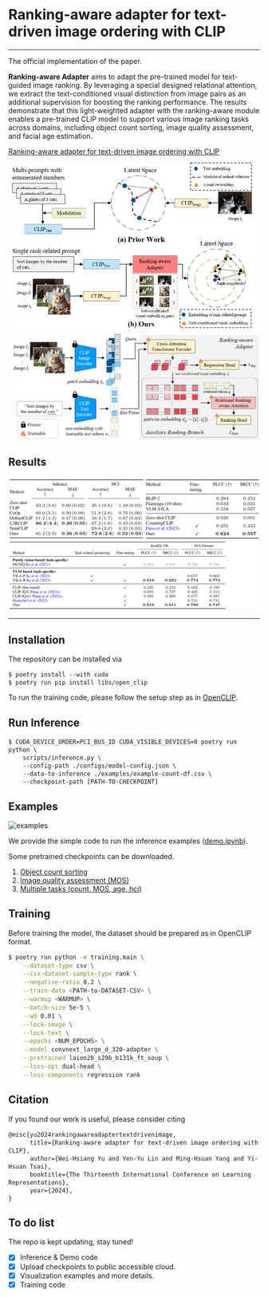 # Ranking-aware adapter for text-driven image ordering with CLIP
---
The official implementation of the paper.

**Ranking-aware Adapter** aims to adapt the pre-trained model for text-guided image ranking. By leveraging a special designed relational attention, we extract the text-conditioned visual distinction from image pairs as an additional supervision for boosting the ranking performance. The results demonstrate that this light-weighted adapter with the ranking-aware module enables a pre-trained CLIP model to support various image ranking tasks across domains, including object count sorting, image quality assessment, and facial age estimation.

[Ranking-aware adapter for text-driven image ordering with CLIP](https://arxiv.org/abs/2412.06760)

![img1](figures/overview.png)
![img2](figures/method.png)

## Results
![results](./figures/results.png)

---
## Installation
The repository can be installed via
```
$ poetry install --with cuda
$ poetry run pip install libs/open_clip
```
<NOTE> To run the training code, please follow the setup step as in [OpenCLIP](https://github.com/mlfoundations/open_clip).

## Run Inference
```
$ CUDA_DEVICE_ORDER=PCI_BUS_ID CUDA_VISIBLE_DEVICES=0 poetry run python \
    scripts/inference.py \
    --config-path ./configs/model-config.json \
    --data-to-inference ./examples/example-count-df.csv \
    --checkpoint-path [PATH-TO-CHECKPOINT]
```

## Examples
![examples](./figures/examples.png)

We provide the simple code to run the inference examples ([demo.ipynb](./demo.ipynb)).

Some pretrained checkpoints can be downloaded.
1. [Object count sorting](https://drive.google.com/file/d/1sX1maP03MiwCeZTHvQvmwkswdnWvjfU2/view?usp=sharing)
2. [Image quality assessment (MOS)](https://drive.google.com/file/d/1H1byD2V5bUwWoHGG7Ih3wYQp4adfa7oh/view?usp=sharing)
3. [Multiple tasks (count, MOS, age, hci)](https://drive.google.com/file/d/11IA5aVDTG_y0ZxXWZJC9vmjeJpC_0Y08/view?usp=sharing)

## Training
Before training the model, the dataset should be prepared as in OpenCLIP format.
```bash
$ poetry run python -m training.main \
    --dataset-type csv \
    --csv-dataset-sample-type rank \
    --negative-ratio 0.2 \
    --train-data <PATH-to-DATASET-CSV> \
    --warmup <WARMUP> \
    --batch-size 5e-5 \
    --wd 0.01 \
    --lock-image \
    --lock-text \
    --epochs <NUM_EPOCHS> \
    --model convnext_large_d_320-adapter \
    --pretrained laion2b_s29b_b131k_ft_soup \
    --loss-opt dual-head \
    --loss-components regression rank
```

## Citation
If you found our work is useful, please consider citing
```
@misc{yu2024rankingawareadaptertextdrivenimage,
      title={Ranking-aware adapter for text-driven image ordering with CLIP},
      author={Wei-Hsiang Yu and Yen-Yu Lin and Ming-Hsuan Yang and Yi-Hsuan Tsai},
      booktitle={The Thirteenth International Conference on Learning Representations},
      year={2024},
}
```

## To do list
The repo is kept updating, stay tuned!
- [x] Inference & Demo code
- [x] Upload checkpoints to public accessible cloud.
- [x] Visualization examples and more details.
- [x] Training code
